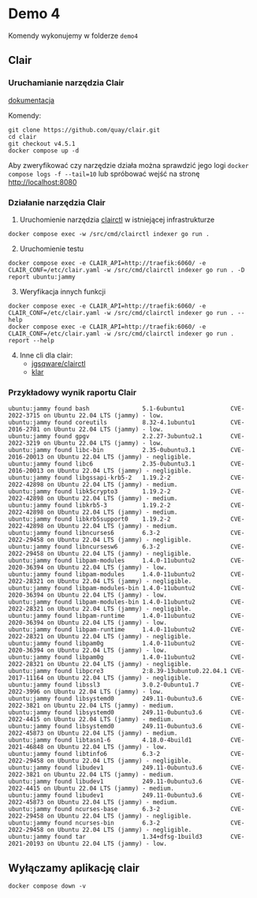 # Demo 4

Komendy wykonujemy w folderze `demo4`

## Clair

### Uruchamianie narzędzia Clair

[dokumentacja](https://quay.github.io/clair/howto/testing.html#starting-a-cluster)

Komendy:
```
git clone https://github.com/quay/clair.git
cd clair
git checkout v4.5.1
docker compose up -d
```

Aby zweryfikować czy narzędzie działa można sprawdzić jego logi `docker compose logs -f --tail=10` lub spróbować wejść na stronę [http://localhost:8080](http://localhost:8080)

### Działanie narzędzia Clair

1. Uruchomienie narzędzia [clairctl](https://quay.github.io/clair/howto/getting_started.html#submitting-a-manifest) w istniejącej infrastrukturze
 ```
docker compose exec -w /src/cmd/clairctl indexer go run .
```
2. Uruchomienie testu
```
docker compose exec -e CLAIR_API=http://traefik:6060/ -e CLAIR_CONF=/etc/clair.yaml -w /src/cmd/clairctl indexer go run . -D report ubuntu:jammy
```
3. Weryfikacja innych funkcji
```
docker compose exec -e CLAIR_API=http://traefik:6060/ -e CLAIR_CONF=/etc/clair.yaml -w /src/cmd/clairctl indexer go run . --help
docker compose exec -e CLAIR_API=http://traefik:6060/ -e CLAIR_CONF=/etc/clair.yaml -w /src/cmd/clairctl indexer go run . report --help
```
4. Inne cli dla clair:
    - [jgsqware/clairctl](https://github.com/jgsqware/clairctl)
    - [klar](https://github.com/optiopay/klar)

### Przykładowy wynik raportu Clair

```
ubuntu:jammy found bash               5.1-6ubuntu1             CVE-2022-3715 on Ubuntu 22.04 LTS (jammy) - low.
ubuntu:jammy found coreutils          8.32-4.1ubuntu1          CVE-2016-2781 on Ubuntu 22.04 LTS (jammy) - low.
ubuntu:jammy found gpgv               2.2.27-3ubuntu2.1        CVE-2022-3219 on Ubuntu 22.04 LTS (jammy) - low.
ubuntu:jammy found libc-bin           2.35-0ubuntu3.1          CVE-2016-20013 on Ubuntu 22.04 LTS (jammy) - negligible.
ubuntu:jammy found libc6              2.35-0ubuntu3.1          CVE-2016-20013 on Ubuntu 22.04 LTS (jammy) - negligible.
ubuntu:jammy found libgssapi-krb5-2   1.19.2-2                 CVE-2022-42898 on Ubuntu 22.04 LTS (jammy) - medium.
ubuntu:jammy found libk5crypto3       1.19.2-2                 CVE-2022-42898 on Ubuntu 22.04 LTS (jammy) - medium.
ubuntu:jammy found libkrb5-3          1.19.2-2                 CVE-2022-42898 on Ubuntu 22.04 LTS (jammy) - medium.
ubuntu:jammy found libkrb5support0    1.19.2-2                 CVE-2022-42898 on Ubuntu 22.04 LTS (jammy) - medium.
ubuntu:jammy found libncurses6        6.3-2                    CVE-2022-29458 on Ubuntu 22.04 LTS (jammy) - negligible.
ubuntu:jammy found libncursesw6       6.3-2                    CVE-2022-29458 on Ubuntu 22.04 LTS (jammy) - negligible.
ubuntu:jammy found libpam-modules     1.4.0-11ubuntu2          CVE-2020-36394 on Ubuntu 22.04 LTS (jammy) - low.
ubuntu:jammy found libpam-modules     1.4.0-11ubuntu2          CVE-2022-28321 on Ubuntu 22.04 LTS (jammy) - negligible.
ubuntu:jammy found libpam-modules-bin 1.4.0-11ubuntu2          CVE-2020-36394 on Ubuntu 22.04 LTS (jammy) - low.
ubuntu:jammy found libpam-modules-bin 1.4.0-11ubuntu2          CVE-2022-28321 on Ubuntu 22.04 LTS (jammy) - negligible.
ubuntu:jammy found libpam-runtime     1.4.0-11ubuntu2          CVE-2020-36394 on Ubuntu 22.04 LTS (jammy) - low.
ubuntu:jammy found libpam-runtime     1.4.0-11ubuntu2          CVE-2022-28321 on Ubuntu 22.04 LTS (jammy) - negligible.
ubuntu:jammy found libpam0g           1.4.0-11ubuntu2          CVE-2020-36394 on Ubuntu 22.04 LTS (jammy) - low.
ubuntu:jammy found libpam0g           1.4.0-11ubuntu2          CVE-2022-28321 on Ubuntu 22.04 LTS (jammy) - negligible.
ubuntu:jammy found libpcre3           2:8.39-13ubuntu0.22.04.1 CVE-2017-11164 on Ubuntu 22.04 LTS (jammy) - negligible.
ubuntu:jammy found libssl3            3.0.2-0ubuntu1.7         CVE-2022-3996 on Ubuntu 22.04 LTS (jammy) - low.
ubuntu:jammy found libsystemd0        249.11-0ubuntu3.6        CVE-2022-3821 on Ubuntu 22.04 LTS (jammy) - medium.
ubuntu:jammy found libsystemd0        249.11-0ubuntu3.6        CVE-2022-4415 on Ubuntu 22.04 LTS (jammy) - medium.
ubuntu:jammy found libsystemd0        249.11-0ubuntu3.6        CVE-2022-45873 on Ubuntu 22.04 LTS (jammy) - medium.
ubuntu:jammy found libtasn1-6         4.18.0-4build1           CVE-2021-46848 on Ubuntu 22.04 LTS (jammy) - low.
ubuntu:jammy found libtinfo6          6.3-2                    CVE-2022-29458 on Ubuntu 22.04 LTS (jammy) - negligible.
ubuntu:jammy found libudev1           249.11-0ubuntu3.6        CVE-2022-3821 on Ubuntu 22.04 LTS (jammy) - medium.
ubuntu:jammy found libudev1           249.11-0ubuntu3.6        CVE-2022-4415 on Ubuntu 22.04 LTS (jammy) - medium.
ubuntu:jammy found libudev1           249.11-0ubuntu3.6        CVE-2022-45873 on Ubuntu 22.04 LTS (jammy) - medium.
ubuntu:jammy found ncurses-base       6.3-2                    CVE-2022-29458 on Ubuntu 22.04 LTS (jammy) - negligible.
ubuntu:jammy found ncurses-bin        6.3-2                    CVE-2022-29458 on Ubuntu 22.04 LTS (jammy) - negligible.
ubuntu:jammy found tar                1.34+dfsg-1build3        CVE-2021-20193 on Ubuntu 22.04 LTS (jammy) - low.
```

## Wyłączamy aplikację clair

```
docker compose down -v
```